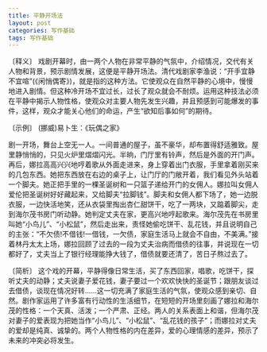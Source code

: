 ```yaml
---
title: 平静开场法
layout: post
categories: 写作基础
tags: 写作基础
---
```


〔释义〕 戏剧开幕时，由一两个人物在非常平静的气氛中，介绍情况，交代有关人物和背景，预示剧情发展，这便是平静开场法。清代戏剧家李渔说：“开手宜静不宜喧”(《闲悄偶寄》)，就是指的这种方法。它使观众在自然平静的心境中，慢慢地进入剧情。但这种冷开场不宜过长，过长了观众就会不耐烦。运用这种技法必须在平静中揭示人物性格，使观众对主要人物先发生兴趣，并且预感到可能爆发的事件，这样，观众才能关心他们的命运，产生“欲知后事如何”的期待。

〔示例〕 (挪威)易卜生：《玩偶之家》

剧一开场，舞台上空无一人。一间普通的屋子，虽不豪华，却布置得舒适雅致。屋里静悄悄的，只见火炉里熠熠闪光。半晌，门厅里有铃声，然后是外面的开门声。再后，娜拉高高兴兴地哼着歌从外面走进来，身上穿着出门衣服，手里拿着刚买来的几包东西。她把东西放在右边的桌子上，让门厅的门敞开着，我们看见外头站着一个脚夫。她正把手里的一棵圣诞树和一只篮子递给开门的女佣人。娜拉叫女佣人爱伦把圣诞树好好藏起来，又给脚夫“拉脚钱”。脚夫和女佣人都下场了，她一边脱衣服，一边快活地笑，还从衣袋里掏出杏仁甜饼干，吃了一两块，又踮着脚尖，走到海尔茂书房门听动静。她判定丈夫在家，更高兴地哼起歌来。海尔茂先在书房里叫她“小鸟儿”、“小松鼠”，然后走出来，责怪她偷吃饼干、乱花钱，并且说明自己的主张：“不欠债!不借钱!一借钱，一欠债，家庭生活马上就会不自由，不美满。”接着林丹太太上场，娜拉回顾了过去的一段为丈夫治病而借债的往事，并说现在一切都好了，丈夫当上了银行经理能挣大钱了，借债就要还清了，苦日子熬过去了。

〔简析〕 这个戏的开幕，平静得像日常生活，买了东西回家，唱歌，吃饼干，探听丈夫的动静；丈夫说妻子爱花钱，妻子要过一个欢欢快快的圣诞节；跟朋友谈过去借债，谈现在情况好转……这一切充满了家庭生活的气氛，使观众感到亲切、自然。剧作家运用了许多富有行动性的生活细节，在短短的开场里刻画了娜拉和海尔茂的性格：一个天真、活泼；一个严肃、正经。两人的关系表面上和谐，但海尔茂对妻子的爱表现为把她当作“小鸟儿”、“小松鼠”、“乱花钱的孩子”；而娜拉对丈夫的爱却是纯真、诚挚的。两个人物性格的内在差异，爱的心理情感的差异，预示了未来的冲突必将发生。 